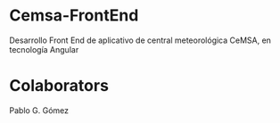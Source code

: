 # Cemsa-FrontEnd
Desarrollo Front End de aplicativo de central meteorológica CeMSA, en tecnología Angular

# Colaborators
Pablo G. Gómez
